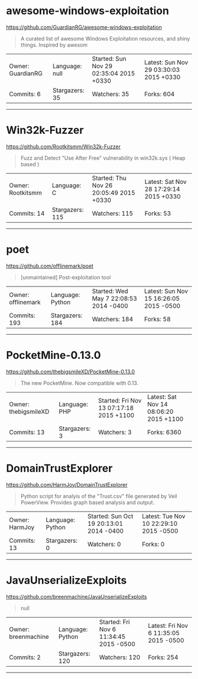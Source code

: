 # awesome-windows-exploitation

https://github.com/GuardianRG/awesome-windows-exploitation
<blockquote>
A curated list of awesome Windows Exploitation resources, and shiny things. Inspired by awesom
</blockquote>

<table>
<tr><td>Owner: GuardianRG</td>
    <td>Language: null</td>
    <td>Started: Sun Nov 29 02:35:04 2015 +0330</td>
    <td>Latest: Sun Nov 29 03:30:03 2015 +0330</td></tr>
<tr><td>Commits: 6</td>
    <td>Stargazers: 35</td>
    <td>Watchers: 35</td>
    <td>Forks: 604</td></tr>
</table>

---

# Win32k-Fuzzer

https://github.com/Rootkitsmm/Win32k-Fuzzer
<blockquote>
Fuzz and Detect &quot;Use After Free&quot; vulnerability  in win32k.sys ( Heap based )
</blockquote>

<table>
<tr><td>Owner: Rootkitsmm</td>
    <td>Language: C</td>
    <td>Started: Thu Nov 26 20:05:49 2015 +0330</td>
    <td>Latest: Sat Nov 28 17:29:14 2015 +0330</td></tr>
<tr><td>Commits: 14</td>
    <td>Stargazers: 115</td>
    <td>Watchers: 115</td>
    <td>Forks: 53</td></tr>
</table>

---

# poet

https://github.com/offlinemark/poet
<blockquote>
[unmaintained] Post-exploitation tool 
</blockquote>

<table>
<tr><td>Owner: offlinemark</td>
    <td>Language: Python</td>
    <td>Started: Wed May 7 22:08:53 2014 -0400</td>
    <td>Latest: Sun Nov 15 16:26:05 2015 -0500</td></tr>
<tr><td>Commits: 193</td>
    <td>Stargazers: 184</td>
    <td>Watchers: 184</td>
    <td>Forks: 58</td></tr>
</table>

---

# PocketMine-0.13.0

https://github.com/thebigsmileXD/PocketMine-0.13.0
<blockquote>
The new PocketMine. Now compatible with 0.13.
</blockquote>

<table>
<tr><td>Owner: thebigsmileXD</td>
    <td>Language: PHP</td>
    <td>Started: Fri Nov 13 07:17:18 2015 +1100</td>
    <td>Latest: Sat Nov 14 08:06:20 2015 +1100</td></tr>
<tr><td>Commits: 13</td>
    <td>Stargazers: 3</td>
    <td>Watchers: 3</td>
    <td>Forks: 6360</td></tr>
</table>

---

# DomainTrustExplorer

https://github.com/HarmJoy/DomainTrustExplorer
<blockquote>
Python script for analyis of the &quot;Trust.csv&quot; file generated by Veil PowerView. Provides graph based analysis and output. 
</blockquote>

<table>
<tr><td>Owner: HarmJoy</td>
    <td>Language: Python</td>
    <td>Started: Sun Oct 19 20:13:01 2014 -0400</td>
    <td>Latest: Tue Nov 10 22:29:10 2015 -0500</td></tr>
<tr><td>Commits: 13</td>
    <td>Stargazers: 0</td>
    <td>Watchers: 0</td>
    <td>Forks: 0</td></tr>
</table>

---

# JavaUnserializeExploits

https://github.com/breenmachine/JavaUnserializeExploits
<blockquote>
null
</blockquote>

<table>
<tr><td>Owner: breenmachine</td>
    <td>Language: Python</td>
    <td>Started: Fri Nov 6 11:34:45 2015 -0500</td>
    <td>Latest: Fri Nov 6 11:35:05 2015 -0500</td></tr>
<tr><td>Commits: 2</td>
    <td>Stargazers: 120</td>
    <td>Watchers: 120</td>
    <td>Forks: 254</td></tr>
</table>

---

